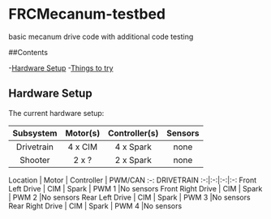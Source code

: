 # FRCMecanum-testbed
basic mecanum drive code with additional code testing

##Contents

-[Hardware Setup](#hardware-setup)
-[Things to try](#things-to-try)

## Hardware Setup

The current hardware setup:

Subsystem | Motor(s) | Controller(s) | Sensors
:-:|:-:|:-:|:-:
Drivetrain | 4 x CIM | 4 x Spark | none
Shooter | 2 x ? | 2 x Spark | none

Location | Motor | Controller | PWM/CAN
:-:
DRIVETRAIN
:-:|:-:|:-:|:-:
Front Left Drive | CIM | Spark | PWM 1
|No sensors
Front Right Drive | CIM | Spark | PWM 2
|No sensors
Rear Left Drive | CIM | Spark | PWM 3
|No sensors
Rear Right Drive | CIM | Spark | PWM 4
|No sensors


